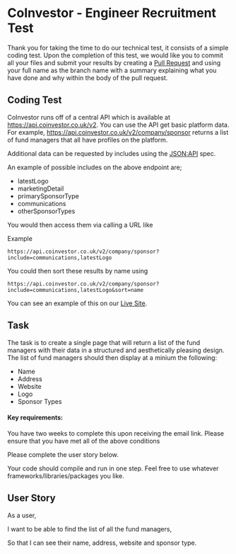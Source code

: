 # CoInvestor - Engineer Recruitment Test
Thank you for taking the time to do our technical test, it consists of a simple coding test.
Upon the completion of this test, we would like you to commit all your files and submit your results by creating a [Pull Request](https://github.com/CoInvestor/tech-test/pulls) and using your full name as the branch name with a summary explaining what you have done and why within the body of the pull request.

## Coding Test
CoInvestor runs off of a central API which is available at https://api.coinvestor.co.uk/v2. You can use the API get basic platform data. For example, https://api.coinvestor.co.uk/v2/company/sponsor returns a list of fund managers that all have profiles on the platform. 

Additional data can be requested by includes using the [JSON:API](http://jsonapi.org/) spec.

An example of possible includes on the above endpoint are;

* latestLogo
* marketingDetail
* primarySponsorType
* communications
* otherSponsorTypes

You would then access them via calling a URL like

Example

`https://api.coinvestor.co.uk/v2/company/sponsor?include=communications,latestLogo`

You could then sort these results by name using 

`https://api.coinvestor.co.uk/v2/company/sponsor?include=communications,latestLogo&sort=name`

You can see an example of this on our [Live Site](https://www.coinvestor.co.uk/managers).

## Task
The task is to create a single page that will return a list of the fund managers with their data in a structured and aesthetically pleasing design. The list of fund managers should then display at a minium the following:

* Name
* Address
* Website
* Logo
* Sponsor Types

#### Key requirements:

You have two weeks to complete this upon receiving the email link. Please ensure that you have met all of the above conditions

Please complete the user story below.

Your code should compile and run in one step. Feel free to use whatever frameworks/libraries/packages you like.

## User Story
As a user,

I want to be able to find the list of all the fund managers,

So that I can see their name, address, website and sponsor type.
